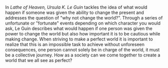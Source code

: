 In _Lathe of Heaven,_ _Ursula K. Le Guin_ tackles the idea of what would happen if someone was given the ability to change the present and addresses the question of "why not change the world?". Through a series of unfortunate or "fortunate" events depending on which character you would ask, Le Guin describes what would happen if one person was given the power to change the world but also how important it is to be cautious while making change. When striving to make a perfect world it is important to realize that this is an impossible task to achieve without unforeseen consequences, one person cannot solely be in charge of the world, it must be a collective journey. How as a society can we come together to create a world that we all see as perfect?